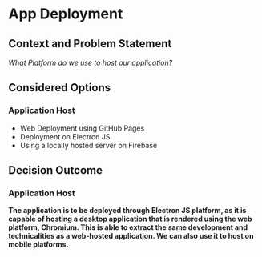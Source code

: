 # App Deployment

## Context and Problem Statement

*What Platform do we use to host our application?*

## Considered Options

### Application Host

* Web Deployment using GitHub Pages
* Deployment on Electron JS
* Using a locally hosted server on Firebase

## Decision Outcome

### Application Host
**The application is to be deployed through Electron JS platform, as it is capable of hosting a desktop application that is rendered using the web platform, Chromium. This is able to extract the same development and technicalities as a web-hosted application. We can also use it to host on mobile platforms.**
